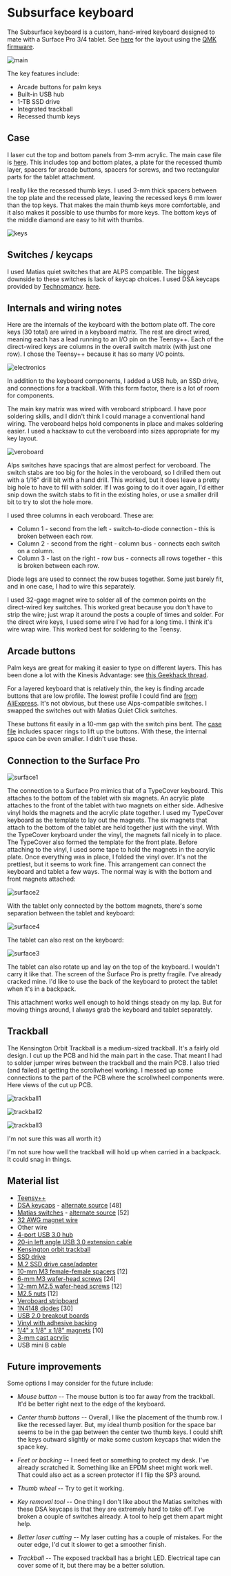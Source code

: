 # Subsurface keyboard

The Subsurface keyboard is a custom, hand-wired keyboard designed to mate with a
Surface Pro 3/4 tablet. See [here](https://github.com/tshort/qmk_firmware/tree/master/keyboards/subsurface/keymaps/default)
for the layout using the [QMK firmware](https://github.com/tshort/qmk_firmware/tree/master/keyboards/subsurface).

![main](pics/subsurface2.png)

The key features include:

* Arcade buttons for palm keys
* Built-in USB hub
* 1-TB SSD drive
* Integrated trackball
* Recessed thumb keys

## Case

I laser cut the top and bottom panels from 3-mm acrylic. The main case file is
[here](case.svg).  This includes top and bottom plates, a plate for the recessed
thumb layer, spacers  for arcade buttons, spacers for
screws, and two rectangular parts for the tablet attachment. 

I really like the recessed thumb keys. I used 3-mm thick spacers
between the top plate and the recessed plate, leaving the recessed
keys 6 mm lower than the top keys. That makes the main thumb keys more
comfortable, and it also makes it possible to use thumbs for more
keys. The bottom keys of the middle diamond are easy to hit with thumbs.

![keys](pics/keys.png)



## Switches / keycaps

I used Matias quiet switches that are ALPS compatible. The biggest downside to
these switches is lack of keycap choices. I used DSA keycaps provided by
[Technomancy](http://atreus.technomancy.us/). 
[here](http://pimpmykeyboard.com/dsa-alps-mount-1-space-pack-of-10/).

## Internals and wiring notes

Here are the internals of the keyboard with the bottom plate off. The
core keys (30 total) are wired in a keyboard matrix. The rest are
direct wired, meaning each has a lead running to an I/O pin on the
Teensy++. Each of the direct-wired keys are columns in the overall
switch matrix (with just one row). I chose the Teensy++ because it has
so many I/O points. 

![electronics](pics/electronics.png)

In addition to the keyboard components, I added a USB hub, an SSD
drive, and connections for a trackball. With this form factor, there
is a lot of room for components. 

The main key matrix was wired with veroboard stripboard. I have poor
soldering skills, and I didn't think I could manage a conventional
hand wiring. The veroboard helps hold components in place and makes
soldering easier. I used a hacksaw to cut the veroboard into sizes
appropriate for my key layout.

![veroboard](pics/veroboard.png)

Alps switches have spacings that are almost perfect for veroboard. The
switch stabs are too big for the holes in the veroboard, so I drilled
them out with a 1/16" drill bit with a hand drill. This worked, but it
does leave a pretty big hole to have to fill with solder. If I was
going to do it over again, I'd either snip down the switch stabs to
fit in the existing holes, or use a smaller drill bit to try to slot
the hole more.

I used three columns in each veroboard. These are:

- Column 1 - second from the left - switch-to-diode connection - this
  is broken between each row.
- Column 2 - second from the right - column bus - connects each switch
  on a column.
- Column 3 - last on the right - row bus - connects all rows
  together - this is broken between each row.

Diode legs are used to connect the row buses together. Some just
barely fit, and in one case, I had to wire this separately. 

I used 32-gage magnet wire to solder all of the common points on the
direct-wired key switches. This worked great because you don't have to strip
the wire; just wrap it around the posts a couple of times and solder.
For the direct wire keys, I used some wire I've had for a long time. I
think it's wire wrap wire. This worked best for soldering to the Teensy. 

## Arcade buttons

Palm keys are great for making it easier to type on different layers. This has 
been done a lot with the Kinesis Advantage: see [this Geekhack thread](https://geekhack.org/index.php?topic=26579.0).

For a layered keyboard that is relatively thin, the key is finding arcade
buttons that are low profile. The lowest profile I could find are [from
AliExpress](https://www.aliexpress.com/item/Good-Quality-50-PCS-lot-30mm-Round-Push-Button-arcade-button-with-switch-buttons-for-arcade/32616257173.html?ws_ab_test=searchweb201556_0,searchweb201602_4_10057_10056_10065_10068_10055_10067_10054_10069_10059_10058_10073_10017_10070_10060_10061_10052_10062_10053_10050_10051,searchweb201603_4&btsid=2fac99be-c400-4b51-9a16-76aee1e00ec7).
It's not obvious, but these use Alps-compatible switches. I swapped the switches
out with Matias Quiet Click switches.

These buttons fit easily in a 10-mm gap with the switch pins bent. The
[case file](case.svg) includes spacer rings to lift up the buttons.
With these, the internal space can be even smaller. I didn't use
these.

  
## Connection to the Surface Pro

![surface1](pics/surface1.png)

The connection to a Surface Pro mimics that of a TypeCover keyboard. This
attaches to the bottom of the tablet with six magnets. An acrylic plate attaches
to the front of the tablet with two magnets on either side. Adhesive vinyl holds
the magnets and the acrylic plate together. I used my TypeCover keyboard as the
template to lay out the magnets. The six magnets that attach to the bottom of
the tablet are held together just with the vinyl. With the TypeCover keyboard
under the vinyl, the magnets fall nicely in to place. The TypeCover also formed
the template for the front plate. Before attaching to the vinyl, I used some
tape to hold the magnets in the acrylic plate. Once everything was in place, I
folded the vinyl over. It's not the prettiest, but it seems to work fine. This
arrangement can connect the keyboard and tablet a few ways. The normal way is
with the bottom and front magnets attached:

![surface2](pics/surface2.png)

With the tablet only connected by the bottom magnets, there's some separation
between the tablet and keyboard:

![surface4](pics/surface4.png)

The tablet can also rest on the keyboard:

![surface3](pics/surface3.png)

The tablet can also rotate up and lay on the top of the keyboard. I
wouldn't carry it like that. The screen of the Surface Pro is pretty
fragile. I've already cracked mine. I'd like to use the back of the
keyboard to protect the tablet when it's in a backpack.

This attachment works well enough to hold things steady on my lap. But
for moving things around, I always grab the keyboard and tablet
separately.


## Trackball

The Kensington Orbit Trackball is a medium-sized trackball. It's a
fairly old design. I cut up the PCB and hid the main part in the case.
That meant I had to solder jumper wires between the trackball and the
main PCB. I also tried (and failed) at getting the scrollwheel
working. I messed up some connections to the part of the PCB where the
scrollwheel components were. Here views of the cut up PCB. 

![trackball1](pics/trackball1.png)

![trackball2](pics/trackball2.png)

![trackball3](pics/trackball3.png)

I'm not sure this was all worth it:)

I'm not sure how well the trackball will hold up when carried in a
backpack. It could snag in things.

## Material list

- [Teensy++](https://www.pjrc.com/store/teensypp.html)
- [DSA keycaps](http://atreus.technomancy.us/) - [alternate source](http://pimpmykeyboard.com/dsa-alps-mount-1-space-pack-of-10/) [48]
- [Matias switches](http://atreus.technomancy.us/) - [alternate source](https://mechanicalkeyboards.com/shop/index.php?l=product_list&c=52) [52]
- [32 AWG magnet wire](https://www.amazon.com/gp/product/B00LV909HI/ref=oh_aui_detailpage_o05_s00?ie=UTF8&psc=1)
- Other wire 
- [4-port USB 3.0 hub](https://www.amazon.com/gp/product/B00PHPWLPA/ref=oh_aui_detailpage_o01_s00?ie=UTF8&psc=1)
- [20-in left angle USB 3.0 extension cable](http://www.usbfirewire.com/parts/rr-alaf-xxgr.html#RR-ALAF-20GR)
- [Kensington orbit trackball](https://www.amazon.com/Kensington-Orbit-Trackball-Scroll-K72337US/dp/B002OOWB3O)
- [SSD drive](https://www.amazon.com/Intel-Hard-1-0TB-2-5in-SSDSC2KW010X6X1/dp/B01C786KH4/ref=sr_1_2?ie=UTF8&qid=1473721578&sr=8-2&keywords=intel+ssd+540)
- [M.2 SSD drive case/adapter](https://www.amazon.com/gp/product/B01FUDHHLQ/ref=oh_aui_detailpage_o01_s00?ie=UTF8&psc=1)
- [10-mm M3 female-female spacers](http://www.ebay.com/itm/M3-x-4mm-60mm-Hex-Brass-Spacer-Female-Female-Screw-PC-Motherboard-Standoff-Riser-/172251701345?var=&hash=item281b006061:m:meKVFllD2MqSj3EwB1GtEuA) [12]
- [6-mm M3 wafer-head screws](http://www.metricscrews.us/index.php?main_page=product_info&cPath=13_122_152&products_id=796) [24]
- [12-mm M2.5 wafer-head screws](http://www.metricscrews.us/index.php?main_page=product_info&cPath=13_122_152&products_id=796) [12]
- [M2.5 nuts](http://www.metricscrews.us/index.php?main_page=product_info&cPath=81_90&products_id=4083) [12]
- [Veroboard stripboard](https://www.amazon.com/gp/product/B008CPVMMU/ref=oh_aui_detailpage_o03_s00?ie=UTF8&psc=1)
- [1N4148 diodes](https://www.amazon.com/gp/product/B00LQPY0Y0/ref=oh_aui_detailpage_o02_s01?ie=UTF8&psc=1) [30]
- [USB 2.0 breakout boards](https://www.amazon.com/gp/product/B01CEL1FW4/ref=oh_aui_detailpage_o05_s00?ie=UTF8&psc=1)
- [Vinyl with adhesive backing](https://www.amazon.com/Cricut-2002026-Vinyl-Midnight/dp/B00BV50AN0/ref=sr_1_2?ie=UTF8&qid=1473640240&sr=8-2&keywords=cricut+vinyl)
- [1/4" x 1/8" x 1/8" magnets](https://www.kjmagnetics.com/proddetail.asp?prod=B422) [10]
- [3-mm cast acrylic](http://www.mcmaster.com/#acrylic/=144mfom)
- USB mini B cable

## Future improvements

Some options I may consider for the future include:

* *Mouse button* -- The mouse button is too far away from the
  trackball. It'd be better right next to the edge of the keyboard.

* *Center thumb buttons* -- Overall, I like the placement of the thumb
  row. I like the recessed layer. But, my ideal thumb position for the
  space bar seems to be in the gap between the center two thumb keys.
  I could shift the keys outward slightly or make some custom keycaps
  that widen the space key.

* *Feet or backing* -- I need feet or something to protect my desk.
  I've already scratched it. Something like an EPDM sheet might work
  well. That could also act as a screen protector if I flip the SP3
  around.

* *Thumb wheel* -- Try to get it working.

* *Key removal tool* -- One thing I don't like about the Matias
  switches with these DSA keycaps is that they are extremely hard to
  take off. I've broken a couple of switches already. A tool to help
  get them apart might help.
  
* *Better laser cutting* -- My laser cutting has a couple of mistakes.
  For the outer edge, I'd cut it slower to get a smoother finish.

* *Trackball* -- The exposed trackball has a bright LED. Electrical
  tape can cover some of it, but there may be a better solution.
